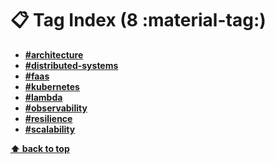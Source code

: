 [//]: # (Auto generated file from templates)

# :clipboard: Tag Index (8 :material-tag:)

- [**#architecture**]()
- [**#distributed-systems**](https://www.atlassian.com/microservices/microservices-architecture/distributed-architecture)
- [**#faas**]()
- [**#kubernetes**]()
- [**#lambda**]()
- [**#observability**]()
- [**#resilience**]()
- [**#scalability**]()



[**⬆ back to top**](#tag-index-8)
